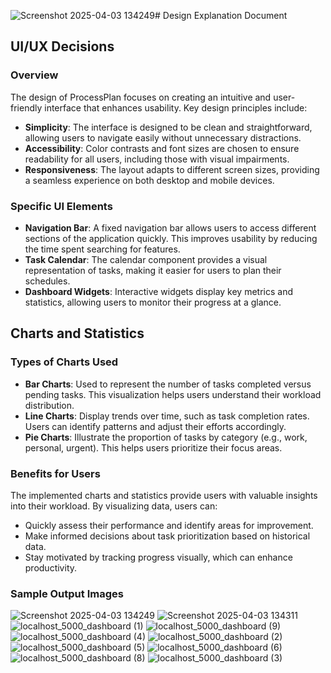 ![Screenshot 2025-04-03 134249](https://github.com/user-attachments/assets/2338804d-997a-4348-b3c2-ff70788fc626)# Design Explanation Document

## UI/UX Decisions

### Overview
The design of ProcessPlan focuses on creating an intuitive and user-friendly interface that enhances usability. Key design principles include:

- **Simplicity**: The interface is designed to be clean and straightforward, allowing users to navigate easily without unnecessary distractions.
- **Accessibility**: Color contrasts and font sizes are chosen to ensure readability for all users, including those with visual impairments.
- **Responsiveness**: The layout adapts to different screen sizes, providing a seamless experience on both desktop and mobile devices.

### Specific UI Elements
- **Navigation Bar**: A fixed navigation bar allows users to access different sections of the application quickly. This improves usability by reducing the time spent searching for features.
- **Task Calendar**: The calendar component provides a visual representation of tasks, making it easier for users to plan their schedules.
- **Dashboard Widgets**: Interactive widgets display key metrics and statistics, allowing users to monitor their progress at a glance.

## Charts and Statistics

### Types of Charts Used
- **Bar Charts**: Used to represent the number of tasks completed versus pending tasks. This visualization helps users understand their workload distribution.
- **Line Charts**: Display trends over time, such as task completion rates. Users can identify patterns and adjust their efforts accordingly.
- **Pie Charts**: Illustrate the proportion of tasks by category (e.g., work, personal, urgent). This helps users prioritize their focus areas.

### Benefits for Users
The implemented charts and statistics provide users with valuable insights into their workload. By visualizing data, users can:

- Quickly assess their performance and identify areas for improvement.
- Make informed decisions about task prioritization based on historical data.
- Stay motivated by tracking progress visually, which can enhance productivity.

### Sample Output Images
![Screenshot 2025-04-03 134249](https://github.com/user-attachments/assets/bdd8fda9-ee31-4723-b7d9-4d080bb4ee55)
![Screenshot 2025-04-03 134311](https://github.com/user-attachments/assets/ca9c23d5-c4bf-4f39-9281-27e342c0b47d)
![localhost_5000_dashboard (1)](https://github.com/user-attachments/assets/254749fa-1e18-4a6e-8ca4-e0300c71977d)
![localhost_5000_dashboard (9)](https://github.com/user-attachments/assets/e0b5282f-c568-4656-808a-600c08054af2)
![localhost_5000_dashboard (4)](https://github.com/user-attachments/assets/14be2005-ea38-40d1-b264-3478fefde175)
![localhost_5000_dashboard (2)](https://github.com/user-attachments/assets/f3b70f82-a19a-4e5f-b85f-309d7f004ae2)
![localhost_5000_dashboard (5)](https://github.com/user-attachments/assets/a7251ef9-436a-4cd8-87db-fa97a5fc0fe4)
![localhost_5000_dashboard (6)](https://github.com/user-attachments/assets/2c3d96e7-8a55-474e-84a2-6b409f461b0e)
![localhost_5000_dashboard (8)](https://github.com/user-attachments/assets/37c10d59-c571-4001-bf52-57ab645c654d)
![localhost_5000_dashboard (3)](https://github.com/user-attachments/assets/3b229590-318c-4b1f-ae4d-623813c13652)
